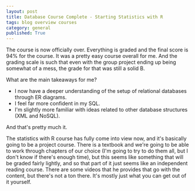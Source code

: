 ```yaml
---
layout: post
title: Database Course Complete - Starting Statistics with R
tags: blog overview courses
category: general
published: True
---
```


The course is now officially over. Everything is graded and the final score is 94% for the course. It was a pretty easy course overall for me. And the grading scale is such that even with the group project ending up being somewhat of a mess, the grade for that was still a solid B.

What are the main takeaways for me?

 - I now have a deeper understanding of the setup of relational databases through ER diagrams.
 - I feel far more confident in my SQL.
 - I'm slightly more familiar with ideas related to other database structures (XML and NoSQL).

And that's pretty much it.

The statistics with R course has fully come into view now, and it's basically going to be a project course. There is a textbook and we're going to be able to work through chapters of our choice (I'm going to try to do them all, but I don't know if there's enough time), but this seems like something that will be graded fairly lightly, and so that part of it just seems like an independent reading course. There are some videos that he provides that go with the content, but there's not a ton there. It's mostly just what you can get out of it yourself.
